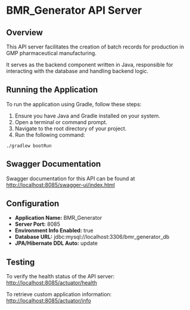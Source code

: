 # BMR_Generator API Server

## Overview
This API server facilitates the creation of batch records for production in GMP pharmaceutical manufacturing.

It serves as the backend component written in Java, responsible for interacting with the database and handling backend logic.

## Running the Application
To run the application using Gradle, follow these steps:

1. Ensure you have Java and Gradle installed on your system.
2. Open a terminal or command prompt.
3. Navigate to the root directory of your project.
4. Run the following command:
```
./gradlew bootRun
```

## Swagger Documentation
Swagger documentation for this API can be found at [http://localhost:8085/swagger-ui/index.html](http://localhost:8085/swagger-ui/index.html)

## Configuration
- **Application Name:** BMR_Generator
- **Server Port:** 8085
- **Environment Info Enabled:** true
- **Database URL:** jdbc:mysql://localhost:3306/bmr_generator_db
- **JPA/Hibernate DDL Auto:** update

## Testing

To verify the health status of the API server:
[http://localhost:8085/actuator/health](http://localhost:8085/actuator/health)


To retrieve custom application information:
[http://localhost:8085/actuator/info](http://localhost:8085/actuator/info)